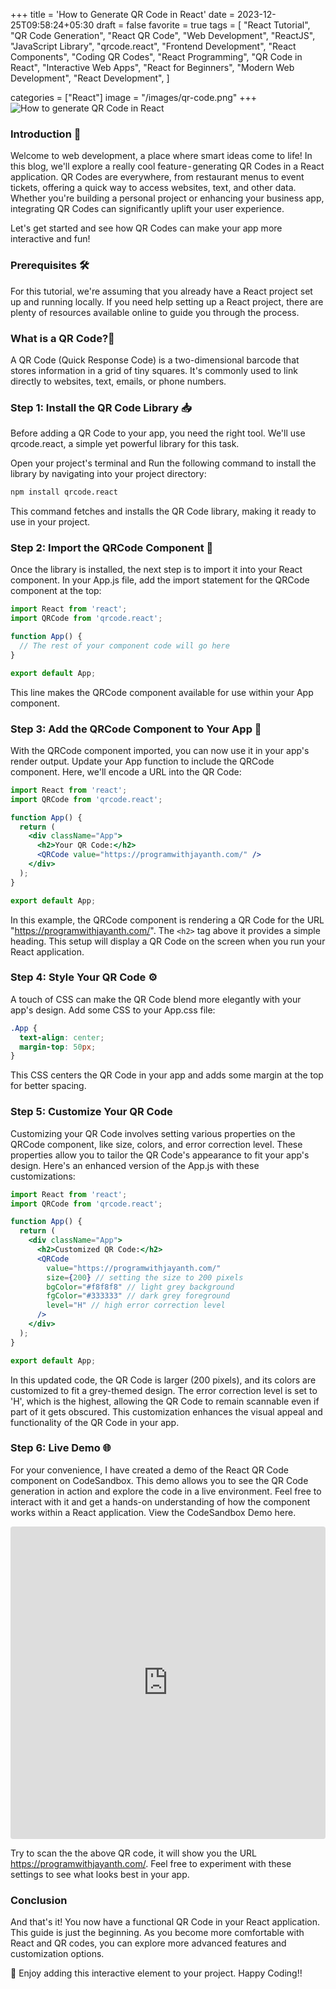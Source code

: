 +++
title = 'How to Generate QR Code in React'
date = 2023-12-25T09:58:24+05:30
draft = false
favorite = true
tags = [
    "React Tutorial",
    "QR Code Generation",
    "React QR Code",
    "Web Development",
    "ReactJS",
    "JavaScript Library",
    "qrcode.react",
    "Frontend Development",
    "React Components",
    "Coding QR Codes",
    "React Programming",
    "QR Code in React",
    "Interactive Web Apps",
    "React for Beginners",
    "Modern Web Development",
    "React Development",
]

categories = ["React"]
image = "/images/qr-code.png"
+++
![How to generate QR Code in React](/images/qr-code.png)

### Introduction 🌟
Welcome to web development, a place where smart ideas come to life! In this blog, we'll explore a really cool feature - generating QR Codes in a React application. QR Codes are everywhere, from restaurant menus to event tickets, offering a quick way to access websites, text, and other data. Whether you're building a personal project or enhancing your business app, integrating QR Codes can significantly uplift your user experience. 

Let's get started and see how QR Codes can make your app more interactive and fun!
### Prerequisites 🛠️
For this tutorial, we're assuming that you already have a React project set up and running locally. If you need help setting up a React project, there are plenty of resources available online to guide you through the process.

### What is a QR Code?🤔
A QR Code (Quick Response Code) is a two-dimensional barcode that stores information in a grid of tiny squares. It's commonly used to link directly to websites, text, emails, or phone numbers.

### Step 1: Install the QR Code Library 📥
Before adding a QR Code to your app, you need the right tool. We'll use qrcode.react, a simple yet powerful library for this task.

Open your project's terminal and Run the following command to install the library by navigating into your project directory:
```bash
npm install qrcode.react
```

This command fetches and installs the QR Code library, making it ready to use in your project.
### Step 2: Import the QRCode Component 📲
Once the library is installed, the next step is to import it into your React component. In your App.js file, add the import statement for the QRCode component at the top:
```jsx
import React from 'react';
import QRCode from 'qrcode.react';

function App() {
  // The rest of your component code will go here
}

export default App;
```

This line makes the QRCode component available for use within your App component.

### Step 3: Add the QRCode Component to Your App 🎨
With the QRCode component imported, you can now use it in your app's render output. Update your App function to include the QRCode component. Here, we'll encode a URL into the QR Code:

```jsx
import React from 'react';
import QRCode from 'qrcode.react';

function App() {
  return (
    <div className="App">
      <h2>Your QR Code:</h2>
      <QRCode value="https://programwithjayanth.com/" />
    </div>
  );
}

export default App;

```
In this example, the QRCode component is rendering a QR Code for the URL "https://programwithjayanth.com/". The `<h2>` tag above it provides a simple heading. This setup will display a QR Code on the screen when you run your React application.

### Step 4: Style Your QR Code ⚙️
A touch of CSS can make the QR Code blend more elegantly with your app's design. Add some CSS to your App.css file:
```css
.App {
  text-align: center;
  margin-top: 50px;
}
```

This CSS centers the QR Code in your app and adds some margin at the top for better spacing.
### Step 5: Customize Your QR Code 
Customizing your QR Code involves setting various properties on the QRCode component, like size, colors, and error correction level. These properties allow you to tailor the QR Code's appearance to fit your app's design. Here's an enhanced version of the App.js with these customizations:

```jsx
import React from 'react';
import QRCode from 'qrcode.react';

function App() {
  return (
    <div className="App">
      <h2>Customized QR Code:</h2>
      <QRCode 
        value="https://programwithjayanth.com/"
        size={200} // setting the size to 200 pixels
        bgColor="#f8f8f8" // light grey background
        fgColor="#333333" // dark grey foreground
        level="H" // high error correction level
      />
    </div>
  );
}

export default App;
```
In this updated code, the QR Code is larger (200 pixels), and its colors are customized to fit a grey-themed design. The error correction level is set to 'H', which is the highest, allowing the QR Code to remain scannable even if part of it gets obscured. This customization enhances the visual appeal and functionality of the QR Code in your app.

### Step 6: Live Demo 🌐
For your convenience, I have created a demo of the React QR Code component on CodeSandbox. This demo allows you to see the QR Code generation in action and explore the code in a live environment. Feel free to interact with it and get a hands-on understanding of how the component works within a React application. View the CodeSandbox Demo here.

<iframe src="https://codesandbox.io/p/sandbox/qr-code-in-react-k438yt?file=%2Fsrc%2FApp.js" style="width:100%; height:500px; border:0; border-radius: 4px; overflow:hidden;" title="QR code in React"></iframe>

Try to scan the the above QR code, it will show you the URL https://programwithjayanth.com/. Feel free to experiment with these settings to see what looks best in your app.

### Conclusion 
And that's it! You now have a functional QR Code in your React application. This guide is just the beginning. As you become more comfortable with React and QR codes, you can explore more advanced features and customization options.

🎉 Enjoy adding this interactive element to your project. Happy Coding!!
